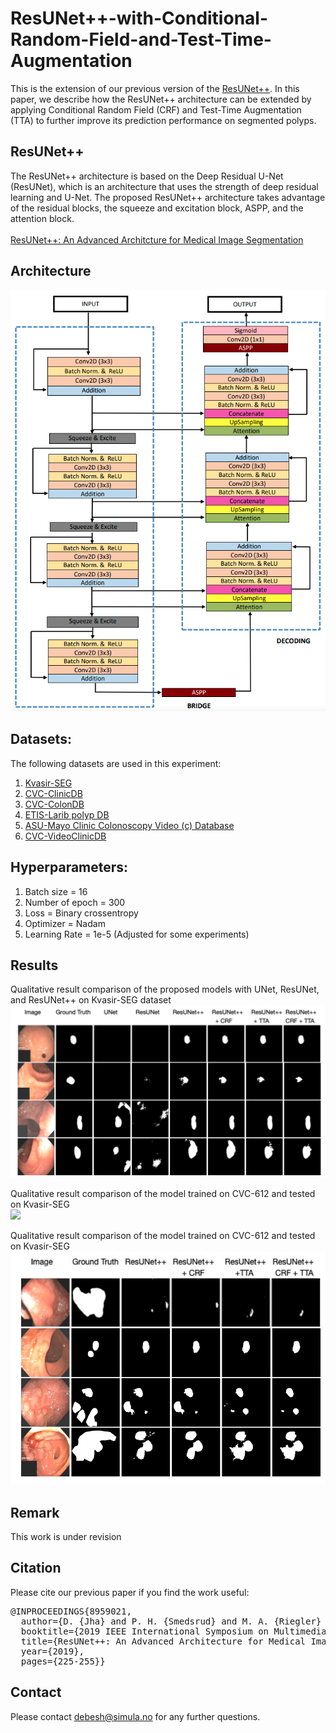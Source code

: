 # ResUNet++-with-Conditional-Random-Field-and-Test-Time-Augmentation
This is the extension of our previous version of the [ResUNet++](https://arxiv.org/pdf/1911.07067.pdf). In this paper, we describe how the ResUNet++ architecture can be extended by applying Conditional Random Field (CRF) and Test-Time Augmentation (TTA) to further improve its prediction performance on segmented polyps.

## ResUNet++
The ResUNet++ architecture is based on the Deep Residual U-Net (ResUNet), which is an architecture that uses the strength of deep residual learning and U-Net. The proposed ResUNet++ architecture takes advantage of the residual blocks, the squeeze and excitation block, ASPP, and the attention block. <br/> <br/>
<a href="https://arxiv.org/pdf/1911.07067.pdf"> ResUNet++: An Advanced Architcture for Medical
Image Segmentation </a> <br/>

## Architecture
<img src="img/ResUNet++.png">

## Datasets:
The following datasets are used in this experiment:
<ol>
  <li><a href="https://datasets.simula.no/kvasir-seg/">Kvasir-SEG</a></li>
  <li><a href="https://polyp.grand-challenge.org/CVCClinicDB/">CVC-ClinicDB</a></li>
  <li><a href="http://mv.cvc.uab.es/projects/colon-qa/cvccolondb">CVC-ColonDB</a></li>
  <li><a href="https://polyp.grand-challenge.org/EtisLarib/">ETIS-Larib polyp DB</a></li>
  <li><a href="https://polyp.grand-challenge.org/AsuMayo/">ASU-Mayo Clinic Colonoscopy Video (c) Database</a></li>
  <li><a href="https://giana.grand-challenge.org/PolypDetection/">CVC-VideoClinicDB</a></li>
 </ol>

## Hyperparameters:
 
 <ol>
  <li>Batch size = 16</li> 
  <li>Number of epoch = 300</li>
  <li>Loss = Binary crossentropy</li>
  <li>Optimizer = Nadam</li>
  <li>Learning Rate = 1e-5 (Adjusted for some experiments)</li>
</ol>
 


## Results
Qualitative result comparison of the proposed models with UNet, ResUNet, and ResUNet++ on Kvasir-SEG dataset<br/>
<img src="img/same.png">

Qualitative result comparison of the model trained on CVC-612 and tested on Kvasir-SEG <br/>
<img src="img/cross.png">

Qualitative result comparison of the model trained on CVC-612 and tested on Kvasir-SEG <br/>
<img src="img/bad.png">

## Remark
This work is under revision

## Citation
Please cite our previous paper if you find the work useful: 
<pre>
@INPROCEEDINGS{8959021,
  author={D. {Jha} and P. H. {Smedsrud} and M. A. {Riegler} and D. {Johansen} and T. D. {Lange} and P. {Halvorsen} and H. {D. Johansen}},
  booktitle={2019 IEEE International Symposium on Multimedia (ISM)}, 
  title={ResUNet++: An Advanced Architecture for Medical Image Segmentation}, 
  year={2019},
  pages={225-255}}
</pre>

## Contact
Please contact debesh@simula.no for any further questions. 

